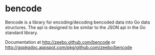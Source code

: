 # bencode

Bencode is a library for encoding/decoding bencoded data into Go data structures.
The api is designed to be similar to the JSON api in the Go standard library.

Documentation at http://zeebo.github.com/bencode
or http://gopkgdoc.appspot.com/pkg/github.com/zeebo/bencode
